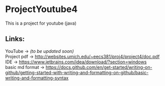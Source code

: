 # ProjectYoutube4
This is a project for youtube (java)

## Links:
YouTube -> *(to be updated soon)* <br>
Project pdf -> http://websites.umich.edu/~eecs381/proj4/project4/doc.pdf <br>
IDE -> https://www.jetbrains.com/idea/download/?section=windows <br>
basic md format -> https://docs.github.com/en/get-started/writing-on-github/getting-started-with-writing-and-formatting-on-github/basic-writing-and-formatting-syntax